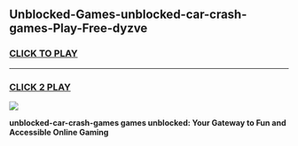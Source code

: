 
## Unblocked-Games-unblocked-car-crash-games-Play-Free-dyzve
<h3>
<a href="https://premium76.site?title=unblocked-car-crash-games&ref=10A">CLICK TO PLAY</a></h3>
<hr>

<h3>
<a href="https://premium76.site?title=unblocked-car-crash-games&ref=10A">CLICK 2 PLAY</a>
  
</h3>

<a href="https://premium76.site?title=unblocked-car-crash-games&ref=10A"><img src="https://clearcache.store/games.png"></a>


**unblocked-car-crash-games games unblocked: Your Gateway to Fun and Accessible Online Gaming**
